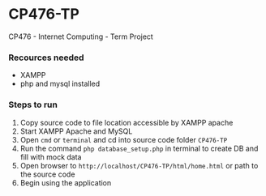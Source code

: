 # CP476-TP
CP476 - Internet Computing - Term Project

### Recources needed
* XAMPP
* php and mysql installed


### Steps to run
1. Copy source code to file location accessible by XAMPP apache
2. Start XAMPP Apache and MySQL
3. Open `cmd` or `terminal` and cd into source code folder `CP476-TP`
4. Run the command `php database_setup.php` in terminal to create DB and fill with mock data
5. Open browser to `http://localhost/CP476-TP/html/home.html` or path to the source code
6. Begin using the application 